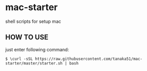 # mac-starter
shell scripts for setup mac

## HOW TO USE

just enter following command:

    $ \curl -sSL https://raw.githubusercontent.com/tanaka51/mac-starter/master/starter.sh | bash
